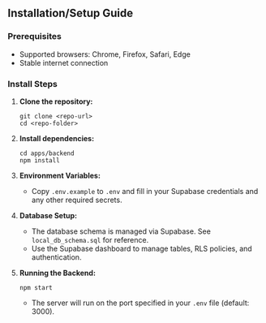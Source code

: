 ## Installation/Setup Guide

### Prerequisites
- Supported browsers: Chrome, Firefox, Safari, Edge
- Stable internet connection

### Install Steps

1. **Clone the repository:**

   ```
   git clone <repo-url>
   cd <repo-folder>
   ```

2. **Install dependencies:**

   ```
   cd apps/backend
   npm install
   ```

3. **Environment Variables:**

   - Copy `.env.example` to `.env` and fill in your Supabase credentials and any other required secrets.

4. **Database Setup:**

   - The database schema is managed via Supabase. See `local_db_schema.sql` for reference.
   - Use the Supabase dashboard to manage tables, RLS policies, and authentication.

5. **Running the Backend:**
   ```
   npm start
   ```
   - The server will run on the port specified in your `.env` file (default: 3000).
